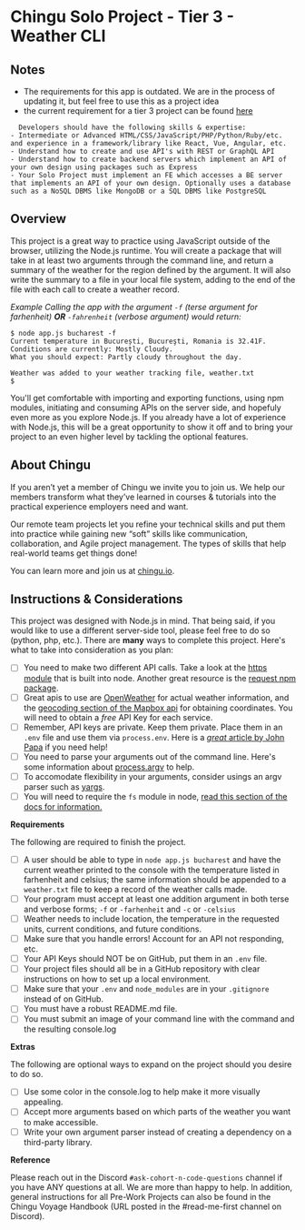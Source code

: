# Chingu Solo Project - Tier 3 - Weather CLI
## Notes 
- The requirements for this app is outdated. We are in the process of updating it, but feel free to use this as a project idea
- the current requirement for a tier 3 project can be found [here](https://github.com/chingu-voyages/Handbook/blob/main/docs/guides/soloproject/soloproject.md#1-choose-your-tier-1%EF%B8%8F%E2%83%A3-2%EF%B8%8F%E2%83%A3-3%EF%B8%8F%E2%83%A3) 
```
  Developers should have the following skills & expertise:
- Intermediate or Advanced HTML/CSS/JavaScript/PHP/Python/Ruby/etc. and experience in a framework/library like React, Vue, Angular, etc.
- Understand how to create and use API's with REST or GraphQL API
- Understand how to create backend servers which implement an API of your own design using packages such as Express
- Your Solo Project must implement an FE which accesses a BE server that implements an API of your own design. Optionally uses a database such as a NoSQL DBMS like MongoDB or a SQL DBMS like PostgreSQL
```

## Overview

This project is a great way to practice using JavaScript outside of the browser, utilizing the Node.js runtime.
You will create a package that will take in at least two arguments through the command line, and return a summary of the weather
for the region defined by the argument. It will also write the summary to a file in your
local file system, adding to the end of the file with each call to create a weather record.

*Example*
*Calling the app with the argument `-f` (terse argument for farhenheit) **OR** `-fahrenheit` (verbose argument) would return:*
```
$ node app.js bucharest -f
Current temperature in București, Bucureşti, Romania is 32.41F.
Conditions are currently: Mostly Cloudy.
What you should expect: Partly cloudy throughout the day.

Weather was added to your weather tracking file, weather.txt
$
```

You'll get comfortable with importing and exporting functions, using npm modules, initiating and consuming APIs on
the server side, and hopefuly even more as you explore Node.js. If you already have a lot of experience with Node.js, this will be a great opportunity to show it off and to bring your project to an even higher level by tackling the optional features.

## About Chingu

If you aren’t yet a member of Chingu we invite you to join us. We help our 
members transform what they’ve learned in courses & tutorials into the 
practical experience employers need and want.

Our remote team projects let you refine your technical skills and put them 
into practice while gaining new “soft” skills like communication, 
collaboration, and Agile project management. The types of skills that 
help real-world teams get things done!

You can learn more and join us at [chingu.io](https://chingu.io).

## Instructions & Considerations

This project was designed with Node.js in mind. That being said, if you would like to use a different server-side tool,
please feel free to do so (python, php, etc.). There are **many** ways to complete this project. Here's what to take into
consideration as you plan:

- [ ] You need to make two different API calls. Take a look at the [https module](https://nodejs.org/dist/latest-v12.x/docs/api/https.html) that is built into node. Another great resource is the [request npm package](https://www.npmjs.com/package/request).
- [ ] Great apis to use are [OpenWeather](https://openweathermap.org/api) for actual weather information, and the [geocoding section of
the Mapbox api](https://docs.mapbox.com/api/search/#forward-geocoding) for obtaining coordinates. You will need to obtain a *free* API Key for each service.
- [ ] Remember, API keys are private. Keep them private. Place them in an `.env` file and use them via `process.env`. Here is a 
[*great* article by John Papa](https://medium.com/the-node-js-collection/making-your-node-js-work-everywhere-with-environment-variables-2da8cdf6e786) if you need help!
- [ ] You need to parse your arguments out of the command line. Here's some information about [process.argv](https://nodejs.org/docs/latest/api/process.html#process_process_argv) to help.
- [ ] To accomodate flexibility in your arguments, consider usings an argv parser such as [yargs](https://www.npmjs.com/package/yargs).
- [ ] You will need to require the `fs` module in node, [read this section of the docs for information.](https://nodejs.org/api/fs.html#fs_file_system)

**Requirements**

The following are required to finish the project.

- [ ] A user should be able to type in `node app.js bucharest` and have the current weather printed to the console with the temperature listed in farhenheit and celsius; the same information should be appended to a `weather.txt` file to keep a record of the weather calls made.
- [ ] Your program must accept at least one addition argument in both terse and verbose forms; `-f` or `-farhenheit` and `-c` or `-celsius`
- [ ] Weather needs to include location, the temperature in the requested units, current conditions, and future conditions.
- [ ] Make sure that you handle errors! Account for an API not responding, etc.
- [ ] Your API Keys should NOT be on GitHub, put them in an `.env` file. 
- [ ] Your project files should all be in a GitHub repository with clear instructions on how to set up a local environment.
- [ ] Make sure that your `.env` and `node_modules` are in your `.gitignore` instead of on GitHub.
- [ ] You must have a robust README.md file. 
- [ ] You must submit an image of your command line with the command and the resulting console.log

**Extras**

The following are optional ways to expand on the project should you desire to do so.

- [ ] Use some color in the console.log to help make it more visually appealing.
- [ ] Accept more arguments based on which parts of the weather you want to make accessible.
- [ ] Write your own argument parser instead of creating a dependency on a third-party library. 

**Reference**

Please reach out in the Discord `#ask-cohort-n-code-questions` channel if you have ANY questions at all. We are more than happy to help. In addition,
general instructions for all Pre-Work Projects can also be found in the Chingu Voyage Handbook 
(URL posted in the #read-me-first channel on Discord).
